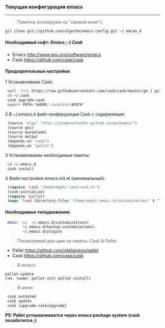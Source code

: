 
### Текущая конфигурация emacs
------------------------------

>Памятка (клонируем на "свежий комп"):
```bash
git clone git://github.com/algerbo/emacs-config.git ~/.emcas.d
```

##### Необходимый софт: Emacs ;-) Cask

- Emacs http://www.gnu.org/software/emacs
- Cask https://github.com/cask/cask

#### Предварительные настройки:

1 Устанавливаем Cask:
```bash
 curl -fsSL https://raw.githubusercontent.com/cask/cask/master/go | python
 cd ~/.cask
 cask upgrade-cask
 export PATH="$HOME/.cask/bin:$PATH"
```
2 В ~/.emacs.d файл конфирурации Cask с содержимым:
```lisp
 (source "elpy" "http://jorgenschaefer.github.io/packages/")
 (source gnu)
 (source marmalade)
 (source melpa)
 (depends-on "cask")
 (depends-on "pallet")
```
3 Устанавлимаем необходимые пакеты:
```bash
 cd ~/.emacs.d
 cask install
```
4 Файл настройки emacs init.el (минимальный):
```lisp
 (require 'cask "/home/meph/.cask/cask.el")
 (cask-initialize)
 (require 'pallet)
 (mapc 'load (directory-files "/home/meph/.emacs.d/customizations" t "^[0-9]+.*\.el$"))
```

#### Необходимые телодвижения:
```bash
 mkdir -pv  ~/.emacs.d/customizations\ 
	    ~/.emacs.d/backup-customizations\
	    ~/.emacs.d/plugins
```

>Посматривай док-цию на пакеты: Cask & Pallet

- Pallet https://github.com/rdallasgray/pallet
- Cask https://github.com/cask/cask

>В emacs:
```
pallet-update
(см. также: pallet-init pallet-install)
```
>В шелл:
```bash
 cask outdated
 cask update
 cask [upgrade-cask|upgrade]
```

**PS: Pallet устанавливается через emacs package system (cask позаботится ;)**
